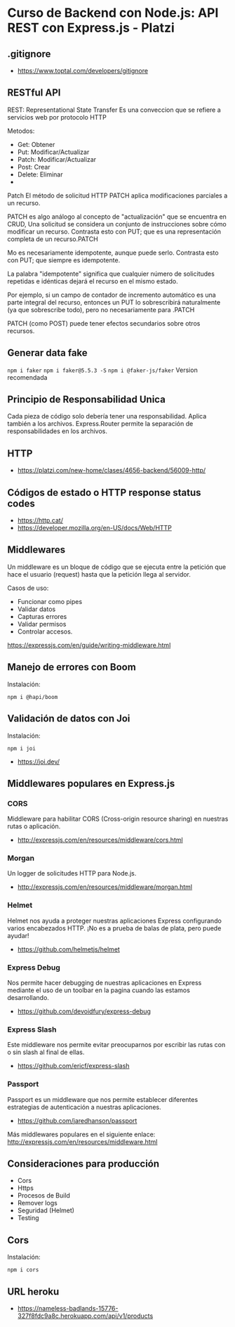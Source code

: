 # Curso de Backend con Node.js: API REST con Express.js - Platzi

## .gitignore

- https://www.toptal.com/developers/gitignore


## RESTful API

REST: Representational State Transfer
Es una conveccion que se refiere a servicios web por protocolo HTTP

Metodos:

- Get: Obtener
- Put: Modificar/Actualizar
- Patch: Modificar/Actualizar
- Post: Crear
- Delete: Eliminar
- 
Patch
El método de solicitud HTTP PATCH aplica modificaciones parciales a un recurso.

PATCH es algo análogo al concepto de "actualización" que se encuentra en CRUD, Una solicitud se considera un conjunto de instrucciones sobre cómo modificar un recurso. Contrasta esto con PUT; que es una representación completa de un recurso.PATCH

Mo es necesariamente idempotente, aunque puede serlo. Contrasta esto con PUT; que siempre es idempotente.

La palabra "idempotente" significa que cualquier número de solicitudes repetidas e idénticas dejará el recurso en el mismo estado.

Por ejemplo, si un campo de contador de incremento automático es una parte integral del recurso, entonces un PUT lo sobrescribirá naturalmente (ya que sobrescribe todo), pero no necesariamente para .PATCH

PATCH (como POST) puede tener efectos secundarios sobre otros recursos.

## Generar data fake

  ```npm i faker```
  ```npm i faker@5.5.3 -S```
  ```npm i @faker-js/faker``` Version recomendada

## Principio de Responsabilidad Unica

Cada pieza de código solo debería tener una responsabilidad.
Aplica también a los archivos.
Express.Router permite la separación de responsabilidades en los archivos.

## HTTP

- https://platzi.com/new-home/clases/4656-backend/56009-http/

##  Códigos de estado o HTTP response status codes

- https://http.cat/
- https://developer.mozilla.org/en-US/docs/Web/HTTP

## Middlewares

Un middleware es un bloque de código que se ejecuta entre la petición que hace el usuario (request) hasta que la petición llega al servidor.

Casos de uso:
- Funcionar como pipes
- Validar datos
- Capturas errores
- Validar permisos
- Controlar accesos.

https://expressjs.com/en/guide/writing-middleware.html


## Manejo de errores con Boom

Instalación:

  ```npm i @hapi/boom```

## Validación de datos con Joi

Instalación:

  ```npm i joi```

  - https://joi.dev/


## Middlewares populares en Express.js

### CORS

Middleware para habilitar CORS (Cross-origin resource sharing) en nuestras rutas o aplicación. 
- http://expressjs.com/en/resources/middleware/cors.html

### Morgan

Un logger de solicitudes HTTP para Node.js. 
- http://expressjs.com/en/resources/middleware/morgan.html

### Helmet

Helmet nos ayuda a proteger nuestras aplicaciones Express configurando varios encabezados HTTP. ¡No es a prueba de balas de plata, pero puede ayudar! 
- https://github.com/helmetjs/helmet

### Express Debug
 
Nos permite hacer debugging de nuestras aplicaciones en Express mediante el uso de un toolbar en la pagina cuando las estamos desarrollando. 
- https://github.com/devoidfury/express-debug

### Express Slash

Este middleware nos permite evitar preocuparnos por escribir las rutas con o sin slash al final de ellas. 
- https://github.com/ericf/express-slash

### Passport

Passport es un middleware que nos permite establecer diferentes estrategias de autenticación a nuestras aplicaciones. 
- https://github.com/jaredhanson/passport

Más middlewares populares en el siguiente enlace: http://expressjs.com/en/resources/middleware.html


## Consideraciones para producción 

- Cors
- Https
- Procesos de Build
- Remover logs
- Seguridad (Helmet)
- Testing

## Cors

Instalación:

  ```npm i cors```

## URL heroku
- https://nameless-badlands-15776-327f8fdc9a8c.herokuapp.com/api/v1/products
